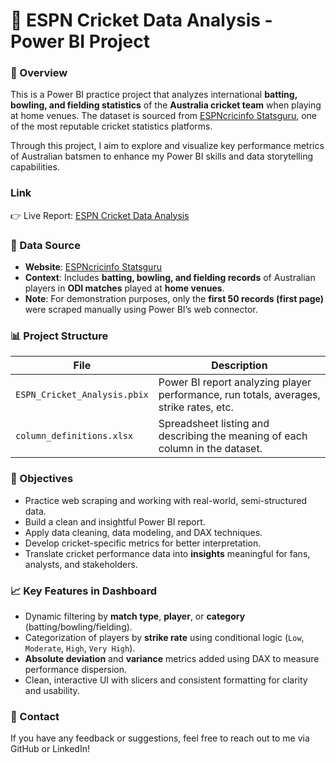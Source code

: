 # 🏏 ESPN Cricket Data Analysis - Power BI Project
### 📌 Overview

This is a Power BI practice project that analyzes international **batting, bowling, and fielding statistics** of the **Australia cricket team** when playing at home venues. The dataset is sourced from [ESPNcricinfo Statsguru](https://stats.espncricinfo.com/ci/engine/stats/index.html), one of the most reputable cricket statistics platforms.

Through this project, I aim to explore and visualize key performance metrics of Australian batsmen to enhance my Power BI skills and data storytelling capabilities.

### Link
👉 Live Report: [ESPN Cricket Data Analysis](https://app.powerbi.com/viewr=eyJrIjoiYjQxMDE1N2YtMmJlMy00YWM2LWI5Y2EtMzU3YjI3YzhlNmE5IiwidCI6IjljYjdlZjQ5LTdjYzUtNDBkZC1hOTIyLTMxMmFkYTk2Y2YyYyJ9)

### 🧾 Data Source

* **Website**: [ESPNcricinfo Statsguru](https://stats.espncricinfo.com/ci/engine/stats/index.html?class=2;home_or_away=1;team=2;template=results;type=batting)
* **Context**: Includes **batting, bowling, and fielding records** of Australian players in **ODI matches** played at **home venues**.
* **Note**: For demonstration purposes, only the **first 50 records (first page)** were scraped manually using Power BI’s web connector.

### 📊 Project Structure

| File                         | Description                                                                                  |
| ---------------------------- | -------------------------------------------------------------------------------------------- |
| `ESPN_Cricket_Analysis.pbix` | Power BI report analyzing player performance, run totals, averages, strike rates, etc.       |
| `column_definitions.xlsx`    | Spreadsheet listing and describing the meaning of each column in the dataset.                |

### 🎯 Objectives

* Practice web scraping and working with real-world, semi-structured data.
* Build a clean and insightful Power BI report.
* Apply data cleaning, data modeling, and DAX techniques.
* Develop cricket-specific metrics for better interpretation.
* Translate cricket performance data into **insights** meaningful for fans, analysts, and stakeholders.

### 📈 Key Features in Dashboard

* Dynamic filtering by **match type**, **player**, or **category** (batting/bowling/fielding).
* Categorization of players by **strike rate** using conditional logic (`Low`, `Moderate`, `High`, `Very High`).
* **Absolute deviation** and **variance** metrics added using DAX to measure performance dispersion.
* Clean, interactive UI with slicers and consistent formatting for clarity and usability.

### 📧 Contact

If you have any feedback or suggestions, feel free to reach out to me via GitHub or LinkedIn!
